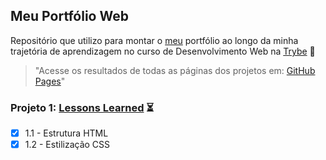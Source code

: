 ## Meu Portfólio Web
Repositório que utilizo para montar o [meu](https://www.linkedin.com/in/l%C3%A9ia-ribeirot/) portfólio ao longo da minha trajetória de aprendizagem no curso de Desenvolvimento Web na [Trybe](https://www.betrybe.com/) :rocket:

>"Acesse os resultados de todas as páginas dos projetos em:
[GitHub Pages](https://leiaribeirot.github.io)"
### Projeto 1: [Lessons Learned](https://github.com/leiaribeirot/leiaribeirot.github.io/tree/main/projetos/1-pr-01-html-e-css) :hourglass_flowing_sand:
- [x] 1.1 - Estrutura HTML
- [x] 1.2 - Estilização CSS
